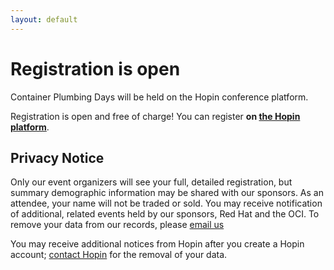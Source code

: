 ```yaml
---
layout: default
---
```


# Registration is open

Container Plumbing Days will be held on the Hopin conference platform.

Registration is open and free of charge! You can register **on [the Hopin platform](https://hopin.com/events/container-plumbing-days-2023-14e3f628-c5d2-42ac-80e8-451dae77b00d?code=Twc4WGq8ihqNoYbUA2BnnYCyY)**.



## Privacy Notice

Only our event organizers will see your full, detailed registration, but summary
demographic information may be shared with our sponsors. As an
attendee, your name will not be traded or sold.  You may receive notification
of additional, related events held by our sponsors, Red Hat and the OCI. To remove your data
from our records, please [email us](mailto:jberkus@redhat.com)

You may receive additional notices from Hopin after you create a Hopin account;
[contact Hopin](https://hopin.com/privacy) for the removal of your data.
